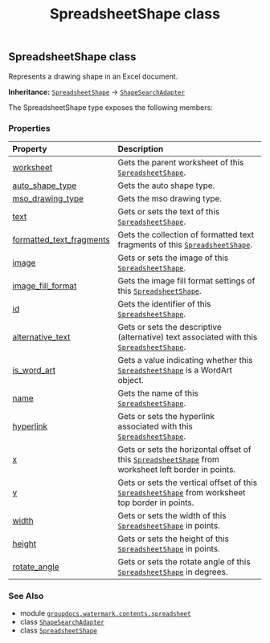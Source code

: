 ﻿---
title: SpreadsheetShape class
second_title: GroupDocs.Watermark for Python via .NET API References
description: 
type: docs
url: /python-net/groupdocs.watermark.contents.spreadsheet/spreadsheetshape/
is_root: false
weight: 140
---

## SpreadsheetShape class

Represents a drawing shape in an Excel document.



**Inheritance:** [`SpreadsheetShape`](/watermark/python-net/groupdocs.watermark.contents.spreadsheet/spreadsheetshape) → 
[`ShapeSearchAdapter`](/watermark/python-net/groupdocs.watermark.search/shapesearchadapter)



The SpreadsheetShape type exposes the following members:

### Properties
| Property | Description |
| :- | :- |
| [worksheet](/watermark/python-net/groupdocs.watermark.contents.spreadsheet/spreadsheetshape/worksheet) | Gets the parent worksheet of this [`SpreadsheetShape`](/watermark/python-net/groupdocs.watermark.contents.spreadsheet/spreadsheetshape). |
| [auto_shape_type](/watermark/python-net/groupdocs.watermark.contents.spreadsheet/spreadsheetshape/auto_shape_type) | Gets the auto shape type. |
| [mso_drawing_type](/watermark/python-net/groupdocs.watermark.contents.spreadsheet/spreadsheetshape/mso_drawing_type) | Gets the mso drawing type. |
| [text](/watermark/python-net/groupdocs.watermark.contents.spreadsheet/spreadsheetshape/text) | Gets or sets the text of this [`SpreadsheetShape`](/watermark/python-net/groupdocs.watermark.contents.spreadsheet/spreadsheetshape). |
| [formatted_text_fragments](/watermark/python-net/groupdocs.watermark.contents.spreadsheet/spreadsheetshape/formatted_text_fragments) | Gets the collection of formatted text fragments of this [`SpreadsheetShape`](/watermark/python-net/groupdocs.watermark.contents.spreadsheet/spreadsheetshape). |
| [image](/watermark/python-net/groupdocs.watermark.contents.spreadsheet/spreadsheetshape/image) | Gets or sets the image of this [`SpreadsheetShape`](/watermark/python-net/groupdocs.watermark.contents.spreadsheet/spreadsheetshape). |
| [image_fill_format](/watermark/python-net/groupdocs.watermark.contents.spreadsheet/spreadsheetshape/image_fill_format) | Gets the image fill format settings of this [`SpreadsheetShape`](/watermark/python-net/groupdocs.watermark.contents.spreadsheet/spreadsheetshape). |
| [id](/watermark/python-net/groupdocs.watermark.contents.spreadsheet/spreadsheetshape/id) | Gets the identifier of this [`SpreadsheetShape`](/watermark/python-net/groupdocs.watermark.contents.spreadsheet/spreadsheetshape). |
| [alternative_text](/watermark/python-net/groupdocs.watermark.contents.spreadsheet/spreadsheetshape/alternative_text) | Gets or sets the descriptive (alternative) text associated with this [`SpreadsheetShape`](/watermark/python-net/groupdocs.watermark.contents.spreadsheet/spreadsheetshape). |
| [is_word_art](/watermark/python-net/groupdocs.watermark.contents.spreadsheet/spreadsheetshape/is_word_art) | Gets a value indicating whether this [`SpreadsheetShape`](/watermark/python-net/groupdocs.watermark.contents.spreadsheet/spreadsheetshape) is a WordArt object. |
| [name](/watermark/python-net/groupdocs.watermark.contents.spreadsheet/spreadsheetshape/name) | Gets the name of this [`SpreadsheetShape`](/watermark/python-net/groupdocs.watermark.contents.spreadsheet/spreadsheetshape). |
| [hyperlink](/watermark/python-net/groupdocs.watermark.contents.spreadsheet/spreadsheetshape/hyperlink) | Gets or sets the hyperlink associated with this [`SpreadsheetShape`](/watermark/python-net/groupdocs.watermark.contents.spreadsheet/spreadsheetshape). |
| [x](/watermark/python-net/groupdocs.watermark.contents.spreadsheet/spreadsheetshape/x) | Gets or sets the horizontal offset of this [`SpreadsheetShape`](/watermark/python-net/groupdocs.watermark.contents.spreadsheet/spreadsheetshape) from worksheet left border in points. |
| [y](/watermark/python-net/groupdocs.watermark.contents.spreadsheet/spreadsheetshape/y) | Gets or sets the vertical offset of this [`SpreadsheetShape`](/watermark/python-net/groupdocs.watermark.contents.spreadsheet/spreadsheetshape) from worksheet top border in points. |
| [width](/watermark/python-net/groupdocs.watermark.contents.spreadsheet/spreadsheetshape/width) | Gets or sets the width of this [`SpreadsheetShape`](/watermark/python-net/groupdocs.watermark.contents.spreadsheet/spreadsheetshape) in points. |
| [height](/watermark/python-net/groupdocs.watermark.contents.spreadsheet/spreadsheetshape/height) | Gets or sets the height of this [`SpreadsheetShape`](/watermark/python-net/groupdocs.watermark.contents.spreadsheet/spreadsheetshape) in points. |
| [rotate_angle](/watermark/python-net/groupdocs.watermark.contents.spreadsheet/spreadsheetshape/rotate_angle) | Gets or sets the rotate angle of this [`SpreadsheetShape`](/watermark/python-net/groupdocs.watermark.contents.spreadsheet/spreadsheetshape) in degrees. |



### See Also
* module [`groupdocs.watermark.contents.spreadsheet`](..)
* class [`ShapeSearchAdapter`](/watermark/python-net/groupdocs.watermark.search/shapesearchadapter)
* class [`SpreadsheetShape`](/watermark/python-net/groupdocs.watermark.contents.spreadsheet/spreadsheetshape)
